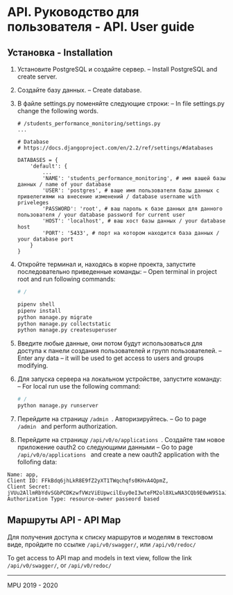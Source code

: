 # API. Руководство для пользователя - API. User guide
## Установка - Installation
1. Установите PostgreSQL и создайте сервер. – Install PostgreSQL and create server.
2. Создайте базу данных. – Create database.
3. В файле settings.py поменяйте следующие строки: – In file settings.py change the following words.
    ```
    # /students_performance_monitoring/settings.py
    ...
    
    # Database
    # https://docs.djangoproject.com/en/2.2/ref/settings/#databases

    DATABASES = {
        'default': {
            ...
            'NAME': 'students_performance_monitoring', # имя вашей базы данных / name of your database
            'USER': 'postgres', # ваше имя пользователя базы данных с привелегиями на внесение изменений / database username with priveleges
            'PASSWORD': 'root', # ваш пароль к базе данных для данного пользователя / your database password for current user
            'HOST': 'localhost', # ваш хост базы данных / your database host
            'PORT': '5433', # порт на котором находится база данных / your database port
        }
    }
    ```
4. Откройте терминал и, находясь в корне проекта, запустите последовательно приведенные команды: – Open terminal  in project root and run following commands:

    ```bash
    # /
    
    pipenv shell
    pipenv install
    python manage.py migrate
    python manage.py collectstatic
    python manage.py createsuperuser
    ```
5. Введите любые данные, они потом будут использоваться для доступа к панели создания пользователей и групп пользователей. – Enter any data – it will be used to get access to users and groups modifying.
6. Для запуска сервера на локальном устройстве, запустите команду: – For local run use the following command:

    ```bash
    # /
    python manage.py runserver
    ```
7. Перейдите на страницу ```/admin ```. Авторизируйтесь. – Go to page ```/admin ``` and perform authorization.
8. Перейдите на страницу ```/api/v0/o/applications ```. Создайте там новое приложение oauth2 со следующими данными – Go to page ```/api/v0/o/applications ``` and create a new oauth2 application with the follofing data:

```
Name: app, 
Client ID: FFkBdq6jhLkR8E9fZ2yXT1TWqchqfs0KHvA4QpmZ, 
Client Secret: jVUu2AllmRbYdvSGbPCDKzwfVWzViEUpwcilEuy0eI3wteFM2ol8XLwNA3CQb9E0wW9S1aJ14TKeS5X3xaezRnaIazkOD13gZT0iaBdu9ZBWQ5NRLzNMmHp5fpqN6nr7, 
Authorization Type: resource-owner passeord based
```

## Маршруты API - API Map
Для получения доступа к списку маршрутов и моделям в текстовом виде, пройдите по ссылке ```/api/v0/swagger/```, или ```/api/v0/redoc/```

To get access to API map and models in text view, follow the link ```/api/v0/swagger/```, or ```/api/v0/redoc/```

___
MPU 2019 - 2020
